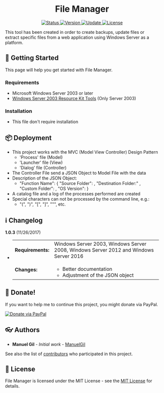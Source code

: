 <div align="center">
	<h1> File Manager </h1>
</div>

<div align="center">
	<a href="#changelog">
		<img src="https://img.shields.io/badge/stability-stable-green.svg" alt="Status">
	</a>
	<a href="#changelog">
		<img src="https://img.shields.io/badge/release-v1.0.3-blue.svg" alt="Version">
	</a>
	<a href="#changelog">
		<img src="https://img.shields.io/badge/update-november-yellowgreen.svg" alt="Update">
	</a>
	<a href="#license">
		<img src="https://img.shields.io/badge/license-MIT%20License-green.svg" alt="License">
	</a>
</div>

This tool has been created in order to create backups, update files or extract
 specific files from a web application using Windows Server as a platform.

<a name="started"></a>
## :traffic_light: Getting Started

This page will help you get started with File Manager.

<a name="requirements"></a>
### Requirements

  * Microsoft Windows Server 2003 or later
  * [Windows Server 2003 Resource Kit Tools](https://www.microsoft.com/en-us/download/details.aspx?id=17657)
  (Only Server 2003)

<a name="installation"></a>
### Installation

  * This file don't require installation

<a name="deployment"></a>
## :package: Deployment

  * This project works with the MVC (Model View Controller) Design Pattern
	* 'Process' file (Model)
    * 'Launcher' file (View)
    * 'Dialog' file (Controller)
  * The Controller File send a JSON Object to Model File with the data
  * Description of the JSON Object:
    * "Function Name": {
							"Source Folder": ,
							"Destination Folder:" ,
							"Custom Folder": ,
							"OS Version":
						}
  * A catalog file and a log of the processes performed are created
  * Special characters can not be processed by the command line, e.g.:
    * "(", ")", "[", "]", """, etc.

<a name="changelog"></a>
## :information_source: Changelog

**1.0.3** (11/26/2017)

  * <table border="0" cellpadding="4">
		<tr>
			<td><strong>
				Requirements:
			</strong></td>
			<td>
				Windows Server 2003, Windows Server 2008, Windows Server 2012
				and Windows Server 2016
			</td>
		</tr>
		<tr>
			<td>
				<strong>Changes:</strong>
			</td>
			<td>
				<ul>
					<li>
						Better documentation
					</li>
					<li>
						Adjustment of the JSON object
					</li>
				</ul>
			</td>
		</tr>
	</table>

<a name="Donate"></a>
## :gift: Donate!

If you want to help me to continue this project, you might donate via PayPal.

<a href="https://paypal.me/ManuelFGil"><img src="https://www.paypalobjects.com/webstatic/en_US/i/btn/png/btn_donate_92x26.png" alt="Donate via PayPal"></a>

<a name="authors"></a>
## :eyeglasses: Authors

  * **Manuel Gil** - *Initial work* - [ManuelGil](https://github.com/ManuelGil) 

See also the list of [contributors](https://github.com/ManuelGil/File-Manager/contributors)
 who participated in this project.

<a name="license"></a>
## :memo: License

File Manager is licensed under the MIT License - see the
 [MIT License](https://opensource.org/licenses/MIT) for details.
